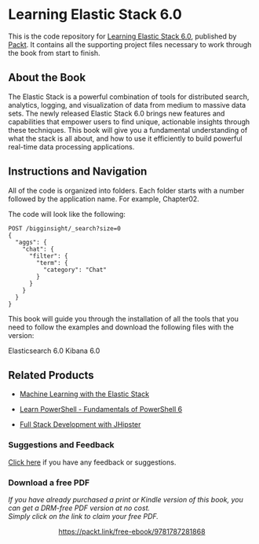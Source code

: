 # Learning Elastic Stack 6.0
This is the code repository for [Learning Elastic Stack 6.0](https://www.packtpub.com/big-data-and-business-intelligence/learning-elastic-stack-60?utm_source=github&utm_medium=repository&utm_campaign=9781787281868), published by [Packt](https://www.packtpub.com/?utm_source=github). It contains all the supporting project files necessary to work through the book from start to finish.
## About the Book
The Elastic Stack is a powerful combination of tools for distributed search, analytics, logging, and visualization of data from medium to massive data sets. The newly released Elastic Stack 6.0 brings new features and capabilities that empower users to find unique, actionable insights through these techniques. This book will give you a fundamental understanding of what the stack is all about, and how to use it efficiently to build powerful real-time data processing applications.


## Instructions and Navigation
All of the code is organized into folders. Each folder starts with a number followed by the application name. For example, Chapter02.



The code will look like the following:
```
POST /bigginsight/_search?size=0
{
  "aggs": {
    "chat": {
      "filter": {
        "term": {
          "category": "Chat"
        }
      }
    }
  }
}
```

This book will guide you through the installation of all the tools that you need to follow the examples and download the following files with the version:

Elasticsearch 6.0
Kibana 6.0

## Related Products
* [Machine Learning with the Elastic Stack](https://www.packtpub.com/big-data-and-business-intelligence/machine-learning-elastic-stack?utm_source=github&utm_medium=repository&utm_campaign=9781788477543)

* [Learn PowerShell - Fundamentals of PowerShell 6](https://www.packtpub.com/networking-and-servers/learn-powershell-fundamentals-powershell-6?utm_source=github&utm_medium=repository&utm_campaign=9781788838986)

* [Full Stack Development with JHipster](https://www.packtpub.com/application-development/full-stack-development-jhipster?utm_source=github&utm_medium=repository&utm_campaign=9781788476317)

### Suggestions and Feedback
[Click here](https://docs.google.com/forms/d/e/1FAIpQLSe5qwunkGf6PUvzPirPDtuy1Du5Rlzew23UBp2S-P3wB-GcwQ/viewform) if you have any feedback or suggestions.
### Download a free PDF

 <i>If you have already purchased a print or Kindle version of this book, you can get a DRM-free PDF version at no cost.<br>Simply click on the link to claim your free PDF.</i>
<p align="center"> <a href="https://packt.link/free-ebook/9781787281868">https://packt.link/free-ebook/9781787281868 </a> </p>